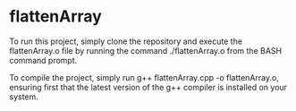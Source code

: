 # flattenArray

To run this project, simply clone the repository and execute the flattenArray.o file by running the command ./flattenArray.o from the BASH command prompt.

To compile the project, simply run g++ flattenArray.cpp -o flattenArray.o, ensuring first that the latest version of the g++ compiler is installed on your system.